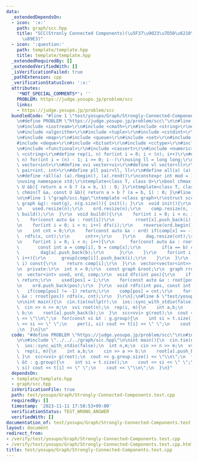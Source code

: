 ```yaml
---
data:
  _extendedDependsOn:
  - icon: ':x:'
    path: graph/scc.hpp
    title: "SCC(Stronly Connected Components)(\u5F37\u9023\u7D50\u6210\u5206\u5206\
      \u89E3)"
  - icon: ':question:'
    path: template/template.hpp
    title: template/template.hpp
  _extendedRequiredBy: []
  _extendedVerifiedWith: []
  _isVerificationFailed: true
  _pathExtension: cpp
  _verificationStatusIcon: ':x:'
  attributes:
    '*NOT_SPECIAL_COMMENTS*': ''
    PROBLEM: https://judge.yosupo.jp/problem/scc
    links:
    - https://judge.yosupo.jp/problem/scc
  bundledCode: "#line 1 \"test/yosupo/Graph/Strongly-Connected-Components.test.cpp\"\
    \n#define PROBLEM \"https://judge.yosupo.jp/problem/scc\"\n\n#line 1 \"template/template.hpp\"\
    \n#include <iostream>\r\n#include <cmath>\r\n#include <string>\r\n#include <vector>\r\
    \n#include <algorithm>\r\n#include <tuple>\r\n#include <cstdint>\r\n#include <cstdio>\r\
    \n#include <map>\r\n#include <queue>\r\n#include <set>\r\n#include <stack>\r\n\
    #include <deque>\r\n#include <bitset>\r\n#include <cctype>\r\n#include <climits>\r\
    \n#include <functional>\r\n#include <cassert>\r\n#include <numeric>\r\n#include\
    \ <cstring>\r\n#define rep(i, n) for(int i = 0; i < (n); i++)\r\n#define per(i,\
    \ n) for(int i = (n) - 1; i >= 0; i--)\r\nusing ll = long long;\r\n#define vi\
    \ vector<int>\r\n#define vvi vector<vi>\r\n#define vl vector<ll>\r\n#define pii\
    \ pair<int, int>\r\n#define pll pair<ll, ll>\r\n#define all(a) (a).begin(), (a).end()\r\
    \n#define rall(a) (a).rbegin(), (a).rend()\r\nconstexpr int mod = 1000000007;\r\
    \nusing namespace std;\r\ntemplate<class T, class U>\r\nbool chmax(T &a, const\
    \ U &b){ return a < b ? (a = b, 1) : 0; }\r\ntemplate<class T, class U>\r\nbool\
    \ chmin(T &a, const U &b){ return a > b ? (a = b, 1) : 0; }\n#line 4 \"test/yosupo/Graph/Strongly-Connected-Components.test.cpp\"\
    \n\n#line 1 \"graph/scc.hpp\"\ntemplate <class graph>\r\nstruct scc {\r\n  scc(const\
    \ graph &g): root(g), n(g.size()){ init(); }\r\n  void init(){\r\n    rroot.resize(n);\r\
    \n    used.resize(n);\r\n    ord.resize(n);\r\n    comp.resize(n, -1);\r\n   \
    \ build();\r\n  }\r\n  void build(){\r\n    for(int i = 0; i < n; i++){\r\n  \
    \    for(const auto &x : root[i])\r\n        rroot[x].push_back(i);\r\n    }\r\
    \n    for(int i = 0; i < n; i++) dfs(i);\r\n    reverse(ord.begin(), ord.end());\r\
    \n    int cnt = 0;\r\n    for(const auto &x : ord) if(comp[x] == -1){\r\n    \
    \  rdfs(x, cnt);\r\n      cnt++;\r\n    }\r\n    dag.resize(cnt);\r\n    group.resize(cnt);\r\
    \n    for(int i = 0; i < n; i++){\r\n      for(const auto &x : root[i]){\r\n \
    \       const int a = comp[i], b = comp[x];\r\n        if(a == b) continue;\r\n\
    \        dag[a].push_back(b);\r\n      }\r\n    }\r\n    for(int i = 0; i < n;\
    \ i++){\r\n      group[comp[i]].push_back(i);\r\n    }\r\n  }\r\n  int operator[](int\
    \ i) const{\r\n    return comp[i];\r\n  }\r\n  vector<vector<int>> group, dag;\r\
    \n  private:\r\n  int n = 0;\r\n  const graph &root;\r\n  graph rroot; //rev\r\
    \n  vector<int> used, ord, comp;\r\n  void dfs(int pos){\r\n    if(used[pos])\
    \ return;\r\n    used[pos] = 1;\r\n    for(const auto &x : root[pos]) dfs(x);\r\
    \n    ord.push_back(pos);\r\n  }\r\n  void rdfs(int pos, const int cnt){\r\n \
    \   if(comp[pos] != -1) return;\r\n    comp[pos] = cnt;\r\n    for(const auto\
    \ &x : rroot[pos]) rdfs(x, cnt);\r\n  }\r\n};\n#line 6 \"test/yosupo/Graph/Strongly-Connected-Components.test.cpp\"\
    \n\nint main(){\n  cin.tie(nullptr);\n  ios::sync_with_stdio(false);\n  int n,m;\n\
    \  cin >> n >> m;\n  vvi root(n);\n  rep(i, m){\n    int a,b;\n    cin >> a >>\
    \ b;\n    root[a].push_back(b);\n  }\n  scc<vvi> g(root);\n  cout << g.group.size()\
    \ << \"\\n\";\n  for(const vi &t : g.group){\n    int si = t.size();\n    cout\
    \ << si << \" \";\n    per(i, si) cout << t[i] << \" \";\n    cout << \"\\n\"\
    ;\n  }\n}\n"
  code: "#define PROBLEM \"https://judge.yosupo.jp/problem/scc\"\n\n#include \"../../../template/template.hpp\"\
    \n\n#include \"../../../graph/scc.hpp\"\n\nint main(){\n  cin.tie(nullptr);\n\
    \  ios::sync_with_stdio(false);\n  int n,m;\n  cin >> n >> m;\n  vvi root(n);\n\
    \  rep(i, m){\n    int a,b;\n    cin >> a >> b;\n    root[a].push_back(b);\n \
    \ }\n  scc<vvi> g(root);\n  cout << g.group.size() << \"\\n\";\n  for(const vi\
    \ &t : g.group){\n    int si = t.size();\n    cout << si << \" \";\n    per(i,\
    \ si) cout << t[i] << \" \";\n    cout << \"\\n\";\n  }\n}"
  dependsOn:
  - template/template.hpp
  - graph/scc.hpp
  isVerificationFile: true
  path: test/yosupo/Graph/Strongly-Connected-Components.test.cpp
  requiredBy: []
  timestamp: '2023-11-11 17:58:53+09:00'
  verificationStatus: TEST_WRONG_ANSWER
  verifiedWith: []
documentation_of: test/yosupo/Graph/Strongly-Connected-Components.test.cpp
layout: document
redirect_from:
- /verify/test/yosupo/Graph/Strongly-Connected-Components.test.cpp
- /verify/test/yosupo/Graph/Strongly-Connected-Components.test.cpp.html
title: test/yosupo/Graph/Strongly-Connected-Components.test.cpp
---
```

